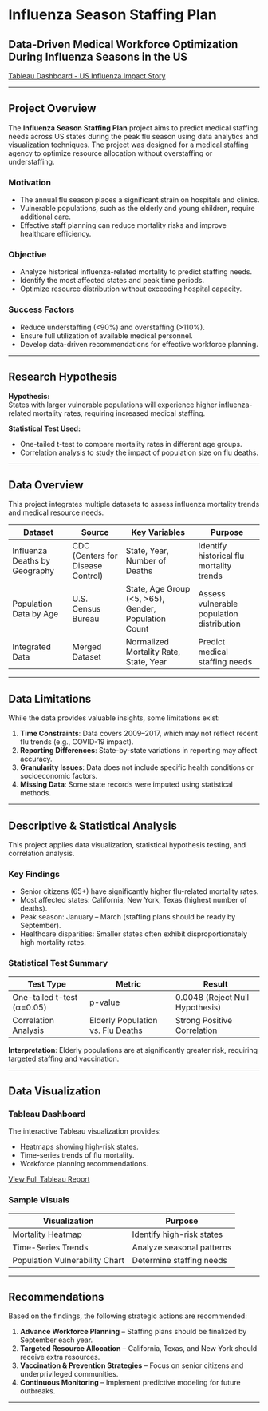# Influenza Season Staffing Plan
## Data-Driven Medical Workforce Optimization During Influenza Seasons in the US

[Tableau Dashboard - US Influenza Impact Story](https://public.tableau.com/app/profile/delaram.rahmani/viz/ComboMap_17336744308940/USInfluenzaImpactStory)

---

## Project Overview
The **Influenza Season Staffing Plan** project aims to predict medical staffing needs across US states during the peak flu season using data analytics and visualization techniques. The project was designed for a medical staffing agency to optimize resource allocation without overstaffing or understaffing.

### Motivation
- The annual flu season places a significant strain on hospitals and clinics.
- Vulnerable populations, such as the elderly and young children, require additional care.
- Effective staff planning can reduce mortality risks and improve healthcare efficiency.

### Objective
- Analyze historical influenza-related mortality to predict staffing needs.
- Identify the most affected states and peak time periods.
- Optimize resource distribution without exceeding hospital capacity.

### Success Factors
- Reduce understaffing (<90%) and overstaffing (>110%).
- Ensure full utilization of available medical personnel.
- Develop data-driven recommendations for effective workforce planning.

---

## Research Hypothesis
**Hypothesis:**  
States with larger vulnerable populations will experience higher influenza-related mortality rates, requiring increased medical staffing.

**Statistical Test Used:**  
- One-tailed t-test to compare mortality rates in different age groups.
- Correlation analysis to study the impact of population size on flu deaths.

---

## Data Overview
This project integrates multiple datasets to assess influenza mortality trends and medical resource needs.

| Dataset  | Source  | Key Variables  | Purpose  |
|-------------|------------|-------------------|--------------|
| Influenza Deaths by Geography | CDC (Centers for Disease Control) | State, Year, Number of Deaths | Identify historical flu mortality trends |
| Population Data by Age | U.S. Census Bureau | State, Age Group (<5, >65), Gender, Population Count | Assess vulnerable population distribution |
| Integrated Data | Merged Dataset | Normalized Mortality Rate, State, Year | Predict medical staffing needs |

---

## Data Limitations
While the data provides valuable insights, some limitations exist:
1. **Time Constraints**: Data covers 2009–2017, which may not reflect recent flu trends (e.g., COVID-19 impact).
2. **Reporting Differences**: State-by-state variations in reporting may affect accuracy.
3. **Granularity Issues**: Data does not include specific health conditions or socioeconomic factors.
4. **Missing Data**: Some state records were imputed using statistical methods.

---

## Descriptive & Statistical Analysis
This project applies data visualization, statistical hypothesis testing, and correlation analysis.

### Key Findings
- Senior citizens (65+) have significantly higher flu-related mortality rates.
- Most affected states: California, New York, Texas (highest number of deaths).
- Peak season: January – March (staffing plans should be ready by September).
- Healthcare disparities: Smaller states often exhibit disproportionately high mortality rates.

### Statistical Test Summary
| Test Type  | Metric  | Result  |
|---------------|------------|------------|
| One-tailed t-test (α=0.05) | p-value | 0.0048 (Reject Null Hypothesis) |
| Correlation Analysis | Elderly Population vs. Flu Deaths | Strong Positive Correlation |

**Interpretation**: Elderly populations are at significantly greater risk, requiring targeted staffing and vaccination.

---

## Data Visualization
### Tableau Dashboard
The interactive Tableau visualization provides:
- Heatmaps showing high-risk states.
- Time-series trends of flu mortality.
- Workforce planning recommendations.

[View Full Tableau Report](https://public.tableau.com/app/profile/delaram.rahmani/viz/ComboMap_17336744308940/USInfluenzaImpactStory)

### Sample Visuals
| Visualization  | Purpose  |
|-------------------|--------------|
| Mortality Heatmap | Identify high-risk states |
| Time-Series Trends | Analyze seasonal patterns |
| Population Vulnerability Chart | Determine staffing needs |

---

## Recommendations
Based on the findings, the following strategic actions are recommended:

1. **Advance Workforce Planning** – Staffing plans should be finalized by September each year.  
2. **Targeted Resource Allocation** – California, Texas, and New York should receive extra resources.  
3. **Vaccination & Prevention Strategies** – Focus on senior citizens and underprivileged communities.  
4. **Continuous Monitoring** – Implement predictive modeling for future outbreaks.  

---

